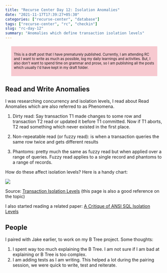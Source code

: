 ```yaml
---
title: "Recurse Center Day 12: Isolation Anomalies"
date: "2021-11-17T17:39:27+05:30"
categories: ["recurse-center", "database"]
tags: ["recurse-center", "rc", "checkin"]
slug: "rc-day-12"
summary: "Anomalies which define transaction isolation levels"
---
```


<div style="font-size: 0.7rem; margin: 1.2rem; padding: 0.5rem; background: #f7c9d0;"><p>This is a draft post that I have prematurely published. Currently, I am attending RC and I want to write as much as possible, log my daily learnings and activities. But, I also don't want to spend time on grammar and prose, so I am publishing all the posts which usually I'd have kept in my draft folder.</p></div>

## Read and Write Anomalies

I was researching concurrency and isolation levels, I read about Read Anomalies which are also referred to as Phenomena.

1. Dirty read: Say transaction T1 made changes to some row and transaction T2 read or updated it before T1 committed. Now if T1 aborts, T2 read something which never existed in the first place.

1. Non-repeatable read (or fuzzy read): is when a transaction queries the same row twice and gets different results

1. Phantoms: pretty much the same as fuzzy read but when applied over a range of queries. Fuzzy read applies to a single record and phantoms to a range of records.

How do these affect isolation levels? Here is a handy chart:

![](/blag/images/2021/anomalies.png)

Source: [Transaction Isolation Levels](https://docs.microsoft.com/en-us/sql/odbc/reference/develop-app/transaction-isolation-levels?view=sql-server-ver15) (this page is also a good reference on the topic)

I also started reading a related paper: [A Critique of ANSI SQL Isolation Levels](https://www.microsoft.com/en-us/research/wp-content/uploads/2016/02/tr-95-51.pdf)

## People

I paired with Jake earlier, to work on my B Tree project. Some thoughts:

1. I spent way too much explaining the B Tree. I am not sure if I am bad at explaining or B Tree is too complex.
2. I am adding tests as I am writing. This helped a lot during the pairing session, we were quick to write, test and reiterate.
